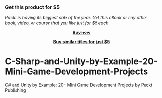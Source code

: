 
### Get this product for $5

<i>Packt is having its biggest sale of the year. Get this eBook or any other book, video, or course that you like just for $5 each</i>


<b><p align='center'>[Buy now](https://packt.link/9781800561069)</p></b>


<b><p align='center'>[Buy similar titles for just $5](https://subscription.packtpub.com/search)</p></b>


# C-Sharp-and-Unity-by-Example-20-Mini-Game-Development-Projects
C# and Unity by Example: 20+ Mini Game Development Projects by Packt Publishing
